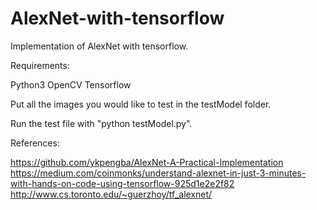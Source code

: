 # AlexNet-with-tensorflow


Implementation of AlexNet with tensorflow. 


Requirements:

Python3 
OpenCV
Tensorflow


Put all the images you would like to test in the testModel folder.

Run the test file with "python testModel.py".

References:

https://github.com/ykpengba/AlexNet-A-Practical-Implementation
https://medium.com/coinmonks/understand-alexnet-in-just-3-minutes-with-hands-on-code-using-tensorflow-925d1e2e2f82
http://www.cs.toronto.edu/~guerzhoy/tf_alexnet/



